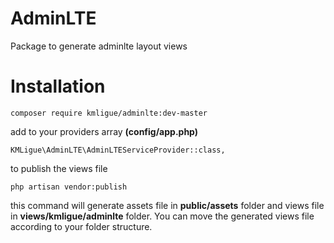 # AdminLTE

Package to generate adminlte layout views

# Installation

    composer require kmligue/adminlte:dev-master

add to your providers array **(config/app.php)**

    KMLigue\AdminLTE\AdminLTEServiceProvider::class,

to publish the views file

    php artisan vendor:publish
this command will generate assets file in **public/assets** folder and views file in **views/kmligue/adminlte** folder. You can move the generated views file according to your folder structure.
